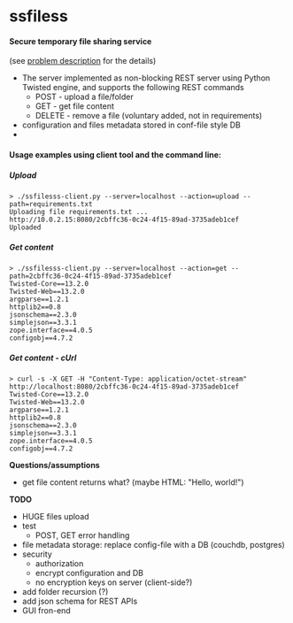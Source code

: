 # ssfiless
#### Secure temporary file sharing service
(see [problem description](https://github.com/garryya/ssfiless/blob/master/PROBLEM%20DESCRIPTION) for the details)

* The server implemented as non-blocking REST server using Python Twisted engine, and supports the following REST commands
   * POST - upload a file/folder
   * GET - get file content
   * DELETE - remove a file (voluntary added, not in requirements)
* configuration and files metadata stored in conf-file style DB
* 

#### Usage examples using client tool and the command line:
##### Upload
```
> ./ssfilesss-client.py --server=localhost --action=upload --path=requirements.txt
Uploading file requirements.txt ...
http://10.0.2.15:8080/2cbffc36-0c24-4f15-89ad-3735adeb1cef
Uploaded
```
##### Get content
```
> ./ssfilesss-client.py --server=localhost --action=get --path=2cbffc36-0c24-4f15-89ad-3735adeb1cef
Twisted-Core==13.2.0
Twisted-Web==13.2.0
argparse==1.2.1
httplib2==0.8
jsonschema==2.3.0
simplejson==3.3.1
zope.interface==4.0.5
configobj==4.7.2
```
##### Get content - cUrl 
```
> curl -s -X GET -H "Content-Type: application/octet-stream" http://localhost:8080/2cbffc36-0c24-4f15-89ad-3735adeb1cef
Twisted-Core==13.2.0
Twisted-Web==13.2.0
argparse==1.2.1
httplib2==0.8
jsonschema==2.3.0
simplejson==3.3.1
zope.interface==4.0.5
configobj==4.7.2
```


**Questions/assumptions**
* get file content returns what? (maybe HTML: "<html>Hello, world!</html>")

**TODO**
* HUGE files upload
* test
  * POST, GET error handling
* file metadata storage: replace config-file with a DB (couchdb, postgres)
* security
  * authorization
  * encrypt configuration and DB
  * no encryption keys on server (client-side?)
* add folder recursion (?)
* add json schema for REST APIs
* GUI fron-end
